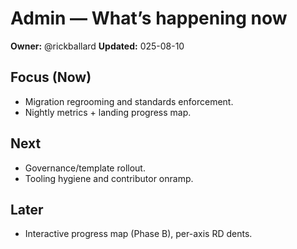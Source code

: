 <!-- status: stub; target: 150+ words -->
<!-- status: stub; target: 150+ words -->
<!-- status: stub; target: 150+ words -->
<!-- status: stub; target: 150+ words -->
<!-- status: stub; target: 150+ words -->
<!-- status: stub; target: 150+ words -->
# Admin — What’s happening now
**Owner:** @rickballard
**Updated:** 025-08-10

## Focus (Now)
- Migration regrooming and standards enforcement.
- Nightly metrics + landing progress map.

## Next
- Governance/template rollout.
- Tooling hygiene and contributor onramp.

## Later
- Interactive progress map (Phase B), per-axis RD dents.







